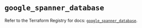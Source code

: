 # `google_spanner_database`

Refer to the Terraform Registry for docs: [`google_spanner_database`](https://registry.terraform.io/providers/hashicorp/google-beta/6.1.0/docs/resources/google_spanner_database).
